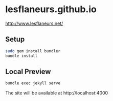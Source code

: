 lesflaneurs.github.io
=====================

http://www.lesflaneurs.net/

Setup
-----

```sh
sudo gem install bundler
bundle install
```

Local Preview
-------------

```sh
bundle exec jekyll serve
```

The site will be available at http://localhost:4000
